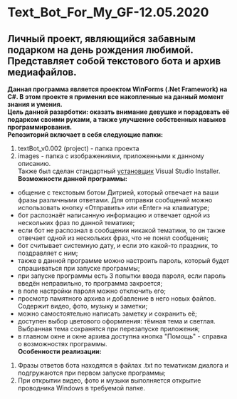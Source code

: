 # Text_Bot_For_My_GF-12.05.2020
## Личный проект, являющийся забавным подарком на день рождения любимой. Представляет собой текстового бота и архив медиафайлов. 
**Данная программа является проектом WinForms (.Net Framework) на C#. В этом проекте я применил все накопленные на данный момент знания и умения.**  
**Цель данной разарботки: оказать внимание девушке и порадовать её подарком своими руками, а также улучшение собственных навыков программирования.**  
**Репозиторий включает в себя следующие папки:**  
1. textBot_v0.002 (project) - папка проекта  
2. images - папка с изображениями, приложенными к данному описанию.   
Также был сделан стандартный [установщик](https://yadi.sk/d/8wbK1WYSu86j5w) Visual Studio Installer.  
**Возможности данной программы:**  
+ общение с текстовым ботом Дитрией, который отвечает на ваши фразы различными ответами. Для отправки сообщений можно использовать кнопку «Отправить» или «Enter» на клавиатуре;  
+ бот распознаёт написанную информацию и отвечает одной из нескольких фраз по данной тематике;  
+ если бот не распознал в сообщении никакой тематики, то он также отвечает одной из нескольких фраз, что не понял сообщения;  
+ бот считывает системную дату, и если это какой-то праздник, то поздравляет с ним;  
+ также в данной программе можно настроить пароль, который будет спрашиваться при запуске программы;
+ при запуске программы есть 3 попытки ввода пароля, если пароль введён неправильно, то программа закроется;
+ в поле настройки пароля можно отключить его;  
+ просмотр памятного архива и добавление в него новых файлов. Содержит видео, фото, музыку и заметки;  
+ можно самостоятельно написать заметку и сохранить её;  
+ доступен выбор цветового оформления: тёмная тема и светлая. Выбранная тема сохранятся при перезапуске приложения;  
+ в главном окне и окне архива доступна кнопка "Помощь" - справка о возможностях программы.  
**Особенности реализации:**  
1. Фразы ответов бота находятся в файлах .txt по тематикам диалога и подгружаются при первом запуске программы;
2. При открытии видео, фото и музыки выполняется открытие проводника Windows в требуемой папке.
